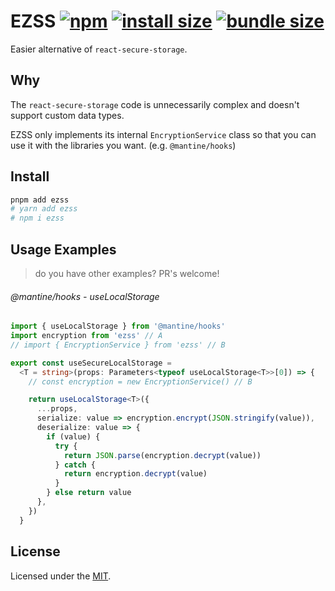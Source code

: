 # EZSS [![npm](https://img.shields.io/npm/v/ezss)](https://npmjs.com/package/ezss) [![install size](https://pkg-size.dev/badge/install/24426)](https://pkg-size.dev/ezss) [![bundle size](https://pkg-size.dev/badge/bundle/20393)](https://pkg-size.dev/ezss)

Easier alternative of `react-secure-storage`.

## Why

The `react-secure-storage` code is unnecessarily complex and doesn't support custom data types.

EZSS only implements its internal `EncryptionService` class so that you can use it with the libraries you want. (e.g. `@mantine/hooks`)

## Install

```bash
pnpm add ezss
# yarn add ezss
# npm i ezss
```

## Usage Examples

> do you have other examples? PR's welcome!

###### @mantine/hooks - useLocalStorage

```ts
import { useLocalStorage } from '@mantine/hooks'
import encryption from 'ezss' // A
// import { EncryptionService } from 'ezss' // B

export const useSecureLocalStorage =
  <T = string>(props: Parameters<typeof useLocalStorage<T>>[0]) => {
    // const encryption = new EncryptionService() // B

    return useLocalStorage<T>({
      ...props,
      serialize: value => encryption.encrypt(JSON.stringify(value)),
      deserialize: value => {
        if (value) {
          try {
            return JSON.parse(encryption.decrypt(value))
          } catch {
            return encryption.decrypt(value)
          }
        } else return value
      },
    })
  }
```

## License

Licensed under the [MIT](LICENSE).
